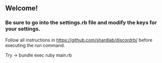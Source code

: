 <h2>Welcome!</h2>

<h3>Be sure to go into the settings.rb file and modify the keys for your settings.</h3>

Follow all instructions in https://github.com/shardlab/discordrb/ before executing the run command.

Try -> bundle exec ruby main.rb
